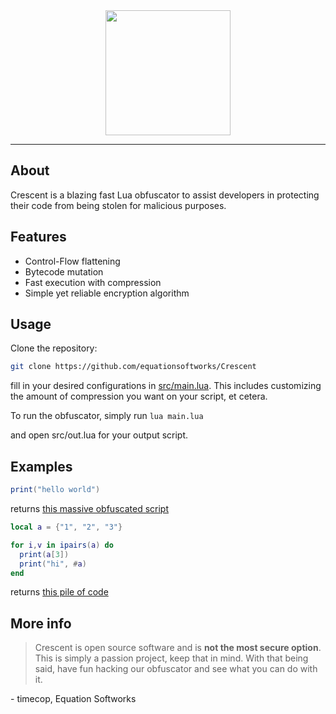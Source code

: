 <div align=center>
<img src="https://files.doxbin.gg/I6mh6PHZ.png" height=200>
</div>
<hr>


## About
Crescent is a blazing fast Lua obfuscator to assist developers in protecting their code from being stolen for malicious purposes.

## Features
- Control-Flow flattening
- Bytecode mutation
- Fast execution with compression
- Simple yet reliable encryption algorithm

## Usage
Clone the repository:
```bash
git clone https://github.com/equationsoftworks/Crescent 
```

fill in your desired configurations in [src/main.lua](https://github.com/equationsoftworks/Crescent/blob/main/src/main.lua). This includes customizing the amount of compression you want on your script, et cetera.

To run the obfuscator, simply run
```lua main.lua```

and open src/out.lua for your output script.

## Examples
```lua
print("hello world")
```
returns [this massive obfuscated script](https://raw.githubusercontent.com/equationsoftworks/Crescent/main/ex.lua)

```lua
local a = {"1", "2", "3"}

for i,v in ipairs(a) do
  print(a[3])
  print("hi", #a)
end
```

returns [this pile of code](https://raw.githubusercontent.com/equationsoftworks/Crescent/main/ex2.lua)


## More info
> Crescent is open source software and is **not the most secure option**. This is simply a passion project, keep that in mind.
With that being said, have fun hacking our obfuscator and see what you can do with it.

\- timecop, Equation Softworks
